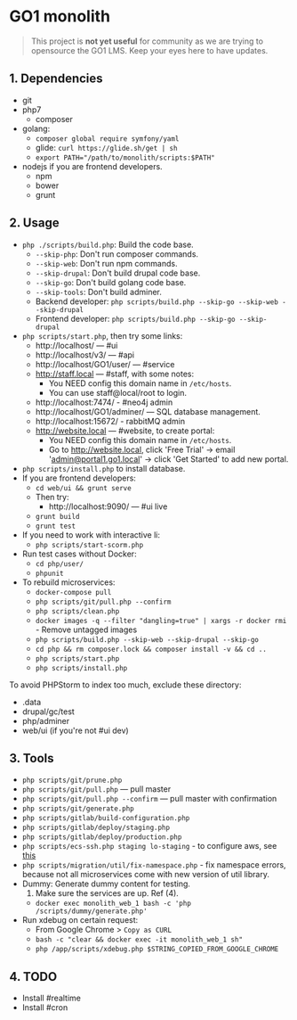 GO1 monolith
====

> This project is **not yet useful** for community as we are trying to opensource the GO1 LMS.
> Keep your eyes here to have updates.

## 1. Dependencies

- git
- php7
    - composer
- golang:
    - `composer global require symfony/yaml`
    - glide: `curl https://glide.sh/get | sh`
    - `export PATH="/path/to/monolith/scripts:$PATH"`
- nodejs if you are frontend developers.
    - npm
    - bower
    - grunt

## 2. Usage

- `php ./scripts/build.php`: Build the code base.
    - `--skip-php`: Don't run composer commands. 
    - `--skip-web`: Don't run npm commands.
    - `--skip-drupal`: Don't build drupal code base.
    - `--skip-go`: Don't build golang code base.
    - `--skip-tools`: Don't build adminer.
    - Backend developer: `php scripts/build.php --skip-go --skip-web --skip-drupal`
    - Frontend developer: `php scripts/build.php --skip-go --skip-drupal`
- `php scripts/start.php`, then try some links:
    - http://localhost/ — #ui
    - http://localhost/v3/ — #api
    - http://localhost/GO1/user/ — #service
    - http://staff.local — #staff, with some notes:
        - You NEED config this domain name in `/etc/hosts`.
        - You can use staff@local/root to login.
    - http://localhost:7474/ - #neo4j admin
    - http://localhost/GO1/adminer/ — SQL database management.
    - http://localhost:15672/ - rabbitMQ admin
    - http://website.local — #website, to create portal:
        - You NEED config this domain name in `/etc/hosts`.
        - Go to http://website.local, click 'Free Trial' -> email 'admin@portal1.go1.local' -> click 'Get Started' to
        add new portal.
- `php scripts/install.php` to install database.
- If you are frontend developers:
    - `cd web/ui && grunt serve`
    - Then try:
        - http://localhost:9090/ — #ui live
    - `grunt build`
    - `grunt test`
- If you need to work with interactive li:
    - `php scripts/start-scorm.php`
- Run test cases without Docker:
    - `cd php/user/`
    - `phpunit`
- To rebuild microservices:
    - `docker-compose pull`
    - `php scripts/git/pull.php --confirm`
    - `php scripts/clean.php`
    - `docker images -q --filter "dangling=true" | xargs -r docker rmi` - Remove untagged images
    - `php scripts/build.php --skip-web --skip-drupal --skip-go`
    - `cd php && rm composer.lock && composer install -v && cd ..`
    - `php scripts/start.php`
    - `php scripts/install.php`

To avoid PHPStorm to index too much, exclude these directory:

- .data
- drupal/gc/test
- php/adminer
- web/ui (if you're not #ui dev)

## 3. Tools

- `php scripts/git/prune.php`
- `php scripts/git/pull.php` — pull master
- `php scripts/git/pull.php --confirm` — pull master with confirmation
- `php scripts/git/generate.php`
- `php scripts/gitlab/build-configuration.php`
- `php scripts/gitlab/deploy/staging.php`
- `php scripts/gitlab/deploy/production.php`
- `php scripts/ecs-ssh.php staging lo-staging` - to configure aws, see [this](http://docs.aws.amazon.com/cli/latest/userguide/cli-chap-getting-started.html)
- `php scripts/migration/util/fix-namespace.php` - fix namespace errors, because not all microservices come with new
  version of util library.
- Dummy: Generate dummy content for testing.
    1. Make sure the services are up. Ref (4).
    - `docker exec monolith_web_1 bash -c 'php /scripts/dummy/generate.php'`
- Run xdebug on certain request:
    - From Google Chrome > `Copy as CURL`
    - `bash -c "clear && docker exec -it monolith_web_1 sh"`
    - `php /app/scripts/xdebug.php $STRING_COPIED_FROM_GOOGLE_CHROME` 

## 4. TODO

- Install #realtime
- Install #cron

